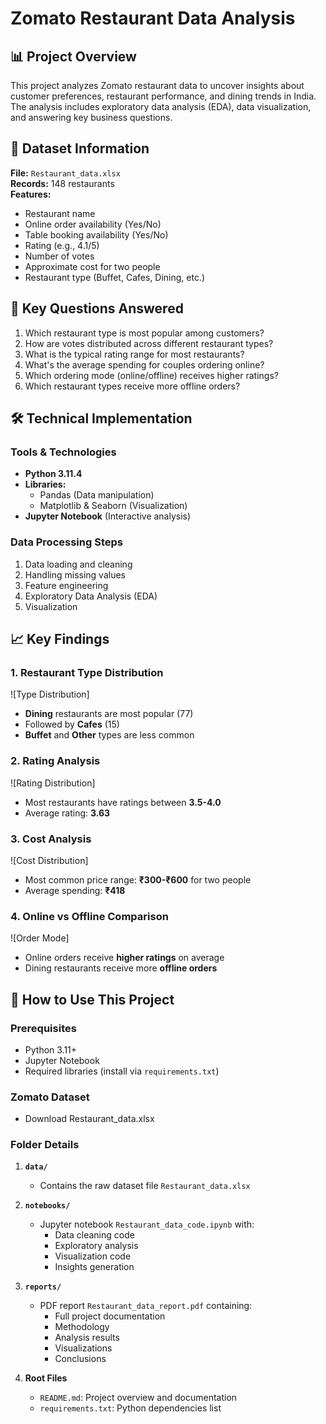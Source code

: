 # Zomato Restaurant Data Analysis



## 📊 Project Overview

This project analyzes Zomato restaurant data to uncover insights about customer preferences, restaurant performance, and dining trends in India. The analysis includes exploratory data analysis (EDA), data visualization, and answering key business questions.

## 📂 Dataset Information

**File:** `Restaurant_data.xlsx`  
**Records:** 148 restaurants  
**Features:**
- Restaurant name
- Online order availability (Yes/No)
- Table booking availability (Yes/No)
- Rating (e.g., 4.1/5)
- Number of votes
- Approximate cost for two people
- Restaurant type (Buffet, Cafes, Dining, etc.)

## 🎯 Key Questions Answered

1. Which restaurant type is most popular among customers?
2. How are votes distributed across different restaurant types?
3. What is the typical rating range for most restaurants?
4. What's the average spending for couples ordering online?
5. Which ordering mode (online/offline) receives higher ratings?
6. Which restaurant types receive more offline orders?

## 🛠️ Technical Implementation

### Tools & Technologies
- **Python 3.11.4**
- **Libraries:**
  - Pandas (Data manipulation)
  - Matplotlib & Seaborn (Visualization)
- **Jupyter Notebook** (Interactive analysis)

### Data Processing Steps
1. Data loading and cleaning
2. Handling missing values
3. Feature engineering
4. Exploratory Data Analysis (EDA)
5. Visualization

## 📈 Key Findings

### 1. Restaurant Type Distribution
![Type Distribution]
- **Dining** restaurants are most popular (77)
- Followed by **Cafes** (15)
- **Buffet** and **Other** types are less common

### 2. Rating Analysis
![Rating Distribution]
- Most restaurants have ratings between **3.5-4.0**
- Average rating: **3.63**

### 3. Cost Analysis
![Cost Distribution]
- Most common price range: **₹300-₹600** for two people
- Average spending: **₹418**

### 4. Online vs Offline Comparison
![Order Mode]
- Online orders receive **higher ratings** on average
- Dining restaurants receive more **offline orders**

## 🚀 How to Use This Project

### Prerequisites
- Python 3.11+
- Jupyter Notebook
- Required libraries (install via `requirements.txt`)

### Zomato Dataset
- Download Restaurant_data.xlsx
  

### Folder Details
1. **`data/`**  
   - Contains the raw dataset file `Restaurant_data.xlsx`
  

2. **`notebooks/`**  
   - Jupyter notebook `Restaurant_data_code.ipynb` with:
     - Data cleaning code
     - Exploratory analysis
     - Visualization code
     - Insights generation

3. **`reports/`**  
   - PDF report `Restaurant_data_report.pdf` containing:
     - Full project documentation
     - Methodology
     - Analysis results
     - Visualizations
     - Conclusions

4. **Root Files**  
   - `README.md`: Project overview and documentation
   - `requirements.txt`: Python dependencies list
